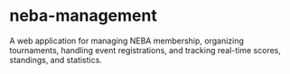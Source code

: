 # neba-management
A web application for managing NEBA membership, organizing tournaments, handling event registrations, and tracking real-time scores, standings, and statistics.
